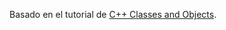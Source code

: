 Basado en el tutorial de [C++ Classes and Objects](https://www.tutorialspoint.com/cplusplus/cpp_classes_objects.htm).
